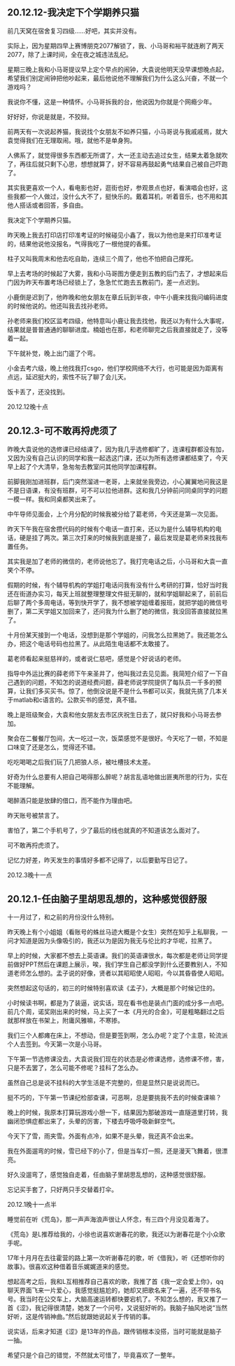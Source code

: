 ## 20.12.12-我决定下个学期养只猫
前几天窝在宿舍复习四级……好吧，其实并没有。

实际上，因为星期四早上赛博朋克2077解锁了，我、小马哥和裕平就连刷了两天2077，除了上课时间，全在夜之城违法乱纪。

星期三晚上我和小马哥提议早上定个早点的闹钟，大袁说他明天没早课想晚点起，希望我们别定闹钟把他吵起来，最后他说他不理解我们为什么这么兴奋，不就一个游戏吗？

我说你不懂，这是一种情怀。小马哥拆我的台，他说因为你就是个网瘾少年。

好好好，你说是就是，不狡辩。

前两天有一次说起养猫，我说找个女朋友不如养只猫，小马哥说与我戚戚焉，就大袁觉得我们在无理取闹。哦，就他不是单身狗。

人佛系了，就觉得很多东西都无所谓了，大一还主动去追过女生，结果太着急就吹了，再往后就只剩下心思，想想就算了，好不容易再鼓起勇气结果自己被自己吓跑了。

其实我更喜欢一个人，看电影也好，逛街也好，参观景点也好，看演唱会也好，这些我都一个人做过，没什么大不了，挺快乐的。戴着耳机，听着音乐，也不用和其他人搭话或者回答，多自由。

我决定下个学期养只猫。

昨天晚上我去打印店打印准考证的时候碰见小鑫了，我以为他也是来打印准考证的，结果他说他没报名，气得我吃了一根他提的香蕉。

柱子又叫我周末和他去吃自助，连续三个周了，他也不怕把自己撑死。

早上去考场的时候起了大雾，我和小马哥图方便走到五教的后门去了，才想起来后门因为昨天布置考场已经锁上了，急急忙忙跑去五教前门，差一点迟到。

小鹿倒是迟到了，他昨晚和他女朋友在章丘玩到半夜，中午小鹿来找我问编码进度的时候他说的。他还叫我去找孙老师。

孙老师来我们校区监考四级，他特意叫小鹿让我去找他，我还以为有什么大事呢，结果就是普普通通的聊聊进度。楠姐也在那，和老师聊完之后我直接就走了，没等着一起。

下午就补觉，晚上出门遛了个弯。

小金去考六级，晚上他找我打csgo，他们学校网络不大行，也可能是因为距离有点远，延迟挺大的，索性不玩了聊了会儿天。 

饭卡丢了，还没找到。

20.12.12晚十点

## 20.12.3-可不敢再捋虎须了
昨晚大袁说他的选修课已经结课了，因为我几乎选修都旷了，连课程群都没有加，又因为没有自己认识的同学和我一起选这门课，还以为所有选修课都结束了，今天早上起了个大清早，急匆匆去教室问其他同学加课程群。

前脚我刚加进班群，后门突然溜进一老哥，上来就坐我旁边，小心翼翼地问我这是不是日语课，有没有班群，可不可以拉他进群。这和我几分钟前问同桌同学的问题一模一样。我和同桌都笑出来了。　

中午导师见面会，上个月分配的时候我被分给了葛老师，今天还是第一次见面。

昨天下午我在宿舍攒代码的时候有个电话一直打来，还以为是什么辅导机构的电话，硬是挂了两次。第三次打来的时候我到底是接了，最后发现是葛老师来找我布置任务。

其实我是加了老师的微信的，老师说他忘了。我打完电话之后，小马哥和大袁一直笑个不停。

假期的时候，有个辅导机构的学姐打电话问我有没有什么考研的打算，恰好当时我还在街道办实习，每天上班就整理整理文件挺无聊的，就和学姐聊起来了，前前后后聊了两个多周电话，等到快开学了，我不想被学姐缠着报班，就把学姐的微信号删了，第二天学姐又加回来了，还问我为什么删了她的微信，我没回答直接就拉黑了。

十月份某天接到一个电话，没想到是那个学姐的，问我怎么拉黑她了。我还能怎么办，把这个电话号码也拉黑了。从此陌生电话都不太敢接了。

葛老师看起来挺慈祥的，或者说仁慈吧，感觉是个好说话的老师。

指导中外运比赛的薛老师下午来圣井了，他叫我过去见见面。我简短介绍了一下自己遇到的问题，不知怎的说道经费问题，薛老师说学院提供了每队员一千多的预算，让我们多买买书。惊了，他倒没说是不是什么书都可以买，我就先挑了几本关于matlab和c语言的。公款买书的感觉，真不错。

晚上是班级聚会，大袁和他女朋友去市区庆祝生日去了，就只好我和小马哥去参加。

聚会在二餐餐厅包间，大一吃过一次，饭菜感觉不是很好。今天吃了一顿，不知是口味变了还是怎么，觉得还不错。

吃吃喝喝之后我们玩了几把狼人杀，被吐槽技术太差。

好奇为什么总要有人把自己喝得那么醉呢？胡言乱语地做出匪夷所思的行为，实在不能理解。

喝醉酒只能是放肆的借口，而不能作为理由吧。

昨天账号被禁言了。

害怕了，第二个手机号了，少了最后的线也就真的不知道该怎么面对了。

可不敢再捋虎须了。

记忆力好差，昨天发生的事情好多都不记得了，以后要勤写日记了。

20.12.3晚十一点

## 20.12.1-任由脑子里胡思乱想的，这种感觉很舒服
十一月过了，和之前的月份没什么特别。

昨天晚上有个小姐姐（看账号的蛛丝马迹大概是个女生）突然在知乎上私聊我，一问才知道是因为头像吸引的，我还以为是因为我无与伦比的才华呢，拉黑了。

早上的时候，大家都不想去上英语课。我们的英语课很水，每次都是老师让同学提前做好PPT然后在课题上展示，唉，我们学生自己都没学到什么还要教别人，不知道老师怎么想的。孟子说的好像，贤者以其昭昭使人昭昭，今以其昏昏使人昭昭。

突然想起这句话的，初三的时候特别喜欢读《孟子》，大概是那个时候记住的。

小时候读书啊，都是为了装逼，说实话，现在看书也是装点门面的成分多一点吧。前几个周，诺奖刚出来的时候，马上买了一本《月光的合金》，可是粗略翻过之后就那样放在书架上，附庸风雅嘛，不寒掺。

我们三个人都瘫在床上，不想动，但是要签到啊，怎么办呢？定了个主意，轮流派个人去签到。今天第一次是小马哥。

下午第一节选修课没去，大袁说我们现在的状态是必修课选修，选修课不修，害，只是不去罢了，怎么可能不修呢？挂科了怎么办。

虽然自己总是说不挂科的大学生活是不完整的，但是显然只是说说而已。

挺不巧的，下午第一节课纪检部查课，可恶啊，总是要挑我不去的时候查课嘛？

晚上的时候，我原本打算玩游戏小憩一下，结果因为那破游戏一直隧道里打转，我幽闭恐惧症都出来了，头晕的厉害，下楼去呼吸呼吸新鲜空气。

今天下了雪，雨夹雪。外面有点冷，如果不是头晕，我还真不会出来。

我在外面遛弯的时候，雪已经下的小了，但是当车灯一照，还是漫天飞舞着，很漂亮。

好久没遛弯了，感觉独自走着，任由脑子里胡思乱想的，这种感觉很舒服。

忘记买手套了，只好两只手交替着打伞。

20.12.1晚十一点半

睡觉前在听《荒岛》，那一声声海浪声很让人怀念，有三四个月没见着海了。

《荒岛》是L推荐给我的，小徐也说喜欢谢春花的歌，我还以为谢春花是个小众歌手呢。

17年十月月在去往霍营的路上第一次听谢春花的歌，听《借我》，听《还想听你的故事》。很喜欢这种借着音乐娓娓道来的感觉。

想起高考之后，我和L互相推荐自己喜欢的歌，我推了首《我一定会爱上你》，qq聊天界面飞来一片爱心，我感觉挺尴尬的，她却又把歌名来了一遍，还不带书名号。我当时在公交车上，大脑高速运转都快要宕机了。不知怎么想的，我又推了一首《涩》，我记得很清楚，她发了一个问号，又说挺好听的。我脑子抽风地说“当然好听，这是传销神曲。”然后就跟她说起关于传销的事。

说实话，后来才知道《涩》是13年的作品，跟传销根本没搭，当时可能就是脑子一抽。

希望只是个自己的错觉，不然就太可惜了，毕竟喜欢了一整年。

